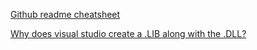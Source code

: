 [Github readme cheatsheet](https://github.com/adam-p/markdown-here/wiki/Markdown-Cheatsheet#headers)


[Why does visual studio create a .LIB along with the .DLL?](http://stackoverflow.com/questions/19041445/why-does-visual-studio-create-a-lib-along-with-the-dll)
